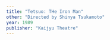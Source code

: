 ```yaml
---
title: "Tetsuo: THe Iron Man"
other: "Directed by Shinya Tsukamoto"
year: 1989
publisher: "Kaijyu Theatre"
---
```


